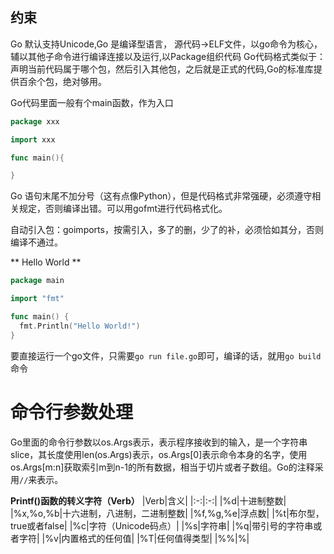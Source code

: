 ## 约束
Go 默认支持Unicode,Go 是编译型语言， 源代码->ELF文件，以go命令为核心，辅以其他子命令进行编译连接以及运行,以Package组织代码
Go代码格式类似于：声明当前代码属于哪个包，然后引入其他包，之后就是正式的代码,Go的标准库提供百余个包，绝对够用。

Go代码里面一般有个main函数，作为入口

```go
package xxx

import xxx

func main(){

}
```

Go 语句末尾不加分号（这有点像Python），但是代码格式非常强硬，必须遵守相关规定，否则编译出错。可以用gofmt进行代码格式化。

自动引入包：goimports，按需引入，多了的删，少了的补，必须恰如其分，否则编译不通过。

** Hello World **

```go
package main

import "fmt"

func main() {
  fmt.Println("Hello World!")
}
```

要直接运行一个go文件，只需要`go run file.go`即可，编译的话，就用`go build`命令


# 命令行参数处理

Go里面的命令行参数以os.Args表示，表示程序接收到的输入，是一个字符串slice，其长度使用len(os.Args)表示，os.Args[0]表示命令本身的名字，使用os.Args[m:n]获取索引m到n-1的所有数据，相当于切片或者子数组。Go的注释采用`//`来表示。

**Printf()函数的转义字符（Verb）**
|Verb|含义|
|:-:|:-:|
|%d|十进制整数|
|%x,%o,%b|十六进制，八进制，二进制整数|
|%f,%g,%e|浮点数|
|%t|布尔型，true或者false|
|%c|字符（Unicode码点）|
|%s|字符串|
|%q|带引号的字符串或者字符|
|%v|内置格式的任何值|
|%T|任何值得类型|
|%%|%|


